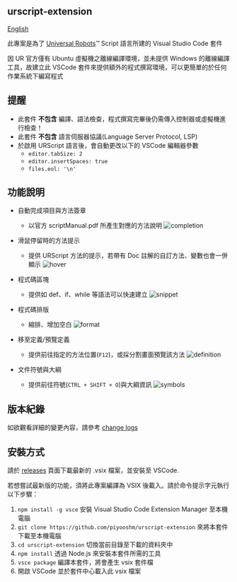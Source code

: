 ## urscript-extension

[English](README.md)

此專案是為了 [Universal Robots](https://www.universal-robots.com/)™ Script 語言所建的 Visual Studio Code 套件

因 UR 官方僅有 Ubuntu 虛擬機之離線編譯環境，並未提供 Windows 的離線編譯工具，故建立此 VSCode 套件來提供額外的程式撰寫環境，可以更簡單的於任何作業系統下編寫程式

## 提醒

- 此套件 **不包含** 編譯、語法檢查，程式撰寫完畢後仍需傳入控制器或虛擬機進行檢查！
- 此套件 **不包含** 語言伺服器協議(Language Server Protocol, LSP)
- 於啟用 URScript 語言後，會自動更改以下的 VSCode 編輯器參數
  - `editor.tabSize: 2`
  - `editor.insertSpaces: true`
  - `files.eol: '\n'`

## 功能說明

- 自動完成項目與方法簽章
  - 以官方 scriptManual.pdf 所產生對應的方法說明
    ![completion](resources/figures/completion_signatures.gif)

- 滑鼠停留時的方法提示
  - 提供 URScript 方法的提示，若帶有 Doc 註解的自訂方法、變數也會一併顯示
    ![hover](resources/figures/hover.gif)

- 程式碼區塊
  - 提供如 def、if、while 等語法可以快速建立
    ![snippet](resources/figures/snippets.gif)

- 程式碼排版
  - 縮排、增加空白
    ![format](resources/figures/format.gif)

- 移至定義/預覽定義
  - 提供前往指定的方法位置(`F12`)，或採分割畫面預覽該方法
    ![definition](resources/figures/go_definition.gif)

- 文件符號與大綱
  - 提供前往符號(`CTRL + SHIFT + O`)與大綱資訊
    ![symbols](resources/figures/symbols.gif)

## 版本紀錄

如欲觀看詳細的變更內容，請參考 [change logs](CHANGELOG.md)

## 安裝方式

請於 [releases](https://github.com/piyooshm/urscript-extension/releases) 頁面下載最新的 .vsix 檔案，並安裝至 VSCode.

若想嘗試最新版的功能，須將此專案編譯為 VSIX 後載入。請於命令提示字元執行以下步驟：

1.  `npm install -g vsce` 安裝 Visual Studio Code Extension Manager 至本機電腦
2.  `git clone https://github.com/piyooshm/urscript-extension` 來將本套件下載至本機電腦
3.  `cd urscript-extension` 切換當前目錄至下載的資料夾中
4.  `npm install` 透過 Node.js 來安裝本套件所需的工具
5.  `vsce package` 編譯本套件，將會產生 vsix 套件檔
6.  開啟 VSCode 並於套件中心載入此 vsix 檔案